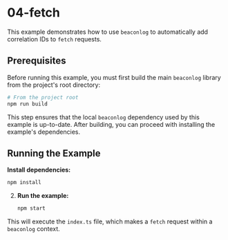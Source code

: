 # 04-fetch

This example demonstrates how to use `beaconlog` to automatically add correlation IDs to `fetch` requests.

## Prerequisites

Before running this example, you must first build the main `beaconlog` library from the project's root directory:

```bash
# From the project root
npm run build
```

This step ensures that the local `beaconlog` dependency used by this example is up-to-date. After building, you can proceed with installing the example's dependencies.

## Running the Example

 **Install dependencies:**
   ```bash
   npm install
   ```

2. **Run the example:**
   ```bash
   npm start
   ```

This will execute the `index.ts` file, which makes a `fetch` request within a `beaconlog` context.
